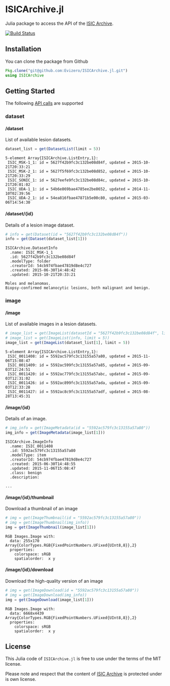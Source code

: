 # ISICArchive.jl

Julia package to access the API of the [ISIC Archive](https://isic-archive.com/).

[![Build Status](https://travis-ci.org/Evizero/ISICArchive.jl.svg?branch=master)](https://travis-ci.org/Evizero/ISICArchive.jl)

## Installation

You can clone the package from Github

```Julia
Pkg.clone("git@github.com:Evizero/ISICArchive.jl.git")
using ISICArchive
```

## Getting Started

The following [API calls](https://isic-archive.com/api/v1) are supported

### dataset

#### /dataset

List of available lesion datasets.

```Julia
dataset_list = get(DatasetList(limit = 5))
```

```
5-element Array{ISICArchive.ListEntry,1}:
 ISIC_MSK-1_1: id = 5627f42b9fc3c132be08d84f, updated = 2015-10-21T20:33:21
 ISIC_MSK-2_1: id = 5627f5f69fc3c132be08d852, updated = 2015-10-21T20:33:29
 ISIC_SONIC_1: id = 5627eefe9fc3c132be08d84c, updated = 2015-10-21T20:01:02
 ISIC_UDA-1_1: id = 54b6e869bae4785ee2be8652, updated = 2014-11-10T02:39:56
 ISIC_UDA-2_1: id = 54ea816fbae47871b5e00c80, updated = 2015-03-06T14:54:30
```

#### /dataset/{id}

Details of a lesion image dataset.

```Julia
# info = get(Dataset(id = "5627f42b9fc3c132be08d84f"))
info = get(Dataset(dataset_list[1]))
```

```
ISICArchive.DatasetInfo
  .name: ISIC_MSK-1_1
  .id: 5627f42b9fc3c132be08d84f
  .modelType: folder
  .creatorId: 54cb974fbae47819d8e4c727
  .created: 2015-06-30T14:48:42
  .updated: 2015-10-21T20:33:21

Moles and melanomas.
Biopsy-confirmed melanocytic lesions, both malignant and benign.
```

### image

#### /image

List of available images in a lesion datasets.

```Julia
# image_list = get(ImageList(datasetId = "5627f42b9fc3c132be08d84f", limit = 5))
# image_list = get(ImageList(info, limit = 5))
image_list = get(ImageList(dataset_list[1], limit = 5))
```

```
5-element Array{ISICArchive.ListEntry,1}:
 ISIC_0011408: id = 5592ac579fc3c13155a57a80, updated = 2015-11-06T15:08:47
 ISIC_0011409: id = 5592ac599fc3c13155a57a85, updated = 2015-09-03T12:24:51
 ISIC_0011420: id = 5592ac779fc3c13155a57abc, updated = 2015-09-03T12:31:02
 ISIC_0011426: id = 5592ac899fc3c13155a57ada, updated = 2015-09-03T12:33:28
 ISIC_0011427: id = 5592ac8c9fc3c13155a57adf, updated = 2015-08-28T13:45:31
```

#### /image/{id}

Details of an image.

```Julia
# img_info = get(ImageMetadata(id = "5592ac579fc3c13155a57a80"))
img_info = get(ImageMetadata(image_list[1]))
```

```
ISICArchive.ImageInfo
  .name: ISIC_0011408
  .id: 5592ac579fc3c13155a57a80
  .modelType: item
  .creatorId: 54cb974fbae47819d8e4c727
  .created: 2015-06-30T14:48:55
  .updated: 2015-11-06T15:08:47
  .class: benign
  .description:

...
```

#### /image/{id}/thumbnail

Download a thumbnail of an image

```Julia
# img = get(ImageThumbnail(id = "5592ac579fc3c13155a57a80"))
# img = get(ImageThumbnail(img_info))
img = get(ImageThumbnail(image_list[1]))
```

```
RGB Images.Image with:
  data: 255x170 Array{ColorTypes.RGB{FixedPointNumbers.UFixed{UInt8,8}},2}
  properties:
    colorspace: sRGB
    spatialorder:  x y
```

#### /image/{id}/download

Download the high-quality version of an image

```Julia
# img = get(ImageDownload(id = "5592ac579fc3c13155a57a80"))
# img = get(ImageDownload(img_info))
img = get(ImageDownload(image_list[1]))
```

```
RGB Images.Image with:
  data: 6668x4439 Array{ColorTypes.RGB{FixedPointNumbers.UFixed{UInt8,8}},2}
  properties:
    colorspace: sRGB
    spatialorder:  x y
```

## License

This Julia code of `ISICArchive.jl` is free to use under the terms of the MIT license.

Please note and respect that the content of [ISIC Archive](https://isic-archive.com/) is protected under is own license.
